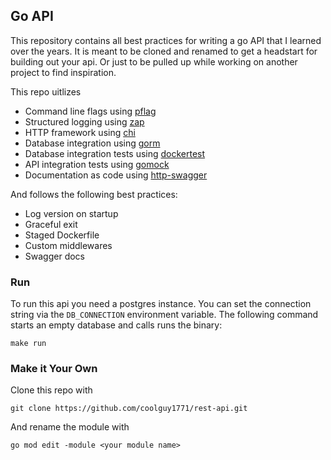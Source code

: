 ## Go API

This repository contains all best practices for writing a go API that I learned over the years. It is meant to be cloned
and renamed to get a headstart for building out your api. Or just to be pulled up while working on another project to
find inspiration.

This repo uitlizes

* Command line flags using [pflag](https://github.com/spf13/pflag)
* Structured logging using [zap](https://github.com/uber-go/zap)
* HTTP framework using [chi](https://github.com/go-chi/chi)
* Database integration using [gorm](https://github.com/go-gorm/gorm)
* Database integration tests using [dockertest](https://github.com/ory/dockertest)
* API integration tests using [gomock](https://github.com/golang/mock)
* Documentation as code using [http-swagger](https://github.com/swaggo/http-swagger)

And follows the following best practices:

* Log version on startup
* Graceful exit
* Staged Dockerfile
* Custom middlewares
* Swagger docs

### Run

To run this api you need a postgres instance. You can set the connection string via the `DB_CONNECTION` environment
variable. The following command starts an empty database and calls runs the binary:
```shell script
make run
```

### Make it Your Own

Clone this repo with 
```shell script
git clone https://github.com/coolguy1771/rest-api.git
```
And rename the module with
```shell script
go mod edit -module <your module name>
```